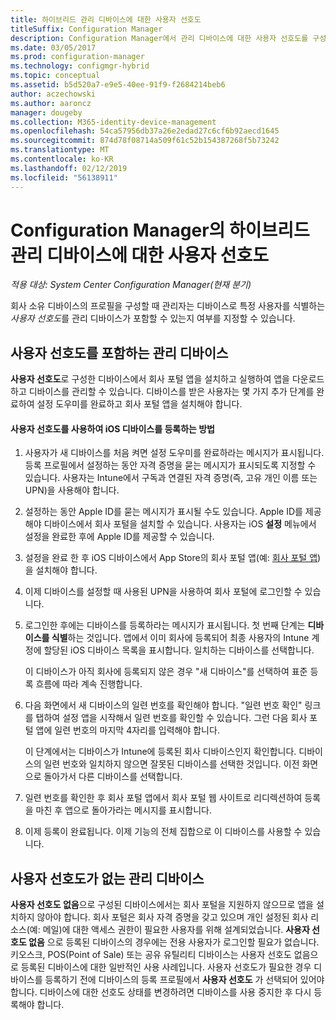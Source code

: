 ```yaml
---
title: 하이브리드 관리 디바이스에 대한 사용자 선호도
titleSuffix: Configuration Manager
description: Configuration Manager에서 관리 디바이스에 대한 사용자 선호도를 구성합니다.
ms.date: 03/05/2017
ms.prod: configuration-manager
ms.technology: configmgr-hybrid
ms.topic: conceptual
ms.assetid: b5d520a7-e9e5-40ee-91f9-f2684214beb6
author: aczechowski
ms.author: aaroncz
manager: dougeby
ms.collection: M365-identity-device-management
ms.openlocfilehash: 54ca57956db37a26e2edad27c6cf6b92aecd1645
ms.sourcegitcommit: 874d78f08714a509f61c52b154387268f5b73242
ms.translationtype: MT
ms.contentlocale: ko-KR
ms.lasthandoff: 02/12/2019
ms.locfileid: "56138911"
---
```

# <a name="user-affinity-for-hybrid-managed-devices-in-configuration-manager"></a>Configuration Manager의 하이브리드 관리 디바이스에 대한 사용자 선호도

*적용 대상: System Center Configuration Manager(현재 분기)*

회사 소유 디바이스의 프로필을 구성할 때 관리자는 디바이스로 특정 사용자를 식별하는 *사용자 선호도*를 관리 디바이스가 포함할 수 있는지 여부를 지정할 수 있습니다.  

##  <a name="BKMK_iOSCP"></a> 사용자 선호도를 포함하는 관리 디바이스  
 **사용자 선호도**로 구성한 디바이스에서 회사 포털 앱을 설치하고 실행하여 앱을 다운로드하고 디바이스를 관리할 수 있습니다. 디바이스를 받은 사용자는 몇 가지 추가 단계를 완료하여 설정 도우미를 완료하고 회사 포털 앱을 설치해야 합니다.  

#### <a name="how-to-enroll-ios-devices-with-user-affinity"></a>사용자 선호도를 사용하여 iOS 디바이스를 등록하는 방법  

1.  사용자가 새 디바이스를 처음 켜면 설정 도우미를 완료하라는 메시지가 표시됩니다. 등록 프로필에서 설정하는 동안 자격 증명을 묻는 메시지가 표시되도록 지정할 수 있습니다. 사용자는 Intune에서 구독과 연결된 자격 증명(즉, 고유 개인 이름 또는 UPN)을 사용해야 합니다.  

2.  설정하는 동안 Apple ID를 묻는 메시지가 표시될 수도 있습니다. Apple ID를 제공해야 디바이스에서 회사 포털을 설치할 수 있습니다. 사용자는 iOS **설정** 메뉴에서 설정을 완료한 후에 Apple ID를 제공할 수 있습니다.  

3.  설정을 완료 한 후 iOS 디바이스에서 App Store의 회사 포털 앱(예: [회사 포털 앱](https://itunes.apple.com/us/app/id719171358))을 설치해야 합니다.  

4.  이제 디바이스를 설정할 때 사용된 UPN을 사용하여 회사 포털에 로그인할 수 있습니다.  

5.  로그인한 후에는 디바이스를 등록하라는 메시지가 표시됩니다. 첫 번째 단계는 **디바이스를 식별**하는 것입니다. 앱에서 이미 회사에 등록되어 최종 사용자의 Intune 계정에 할당된 iOS 디바이스 목록을 표시합니다. 일치하는 디바이스를 선택합니다.  

     이 디바이스가 아직 회사에 등록되지 않은 경우 "새 디바이스"를 선택하여 표준 등록 흐름에 따라 계속 진행합니다.  

6.  다음 화면에서 새 디바이스의 일련 번호를 확인해야 합니다. "일련 번호 확인" 링크를 탭하여 설정 앱을 시작해서 일련 번호를 확인할 수 있습니다. 그런 다음 회사 포털 앱에 일련 번호의 마지막 4자리를 입력해야 합니다.  

     이 단계에서는 디바이스가 Intune에 등록된 회사 디바이스인지 확인합니다. 디바이스의 일련 번호와 일치하지 않으면 잘못된 디바이스를 선택한 것입니다. 이전 화면으로 돌아가서 다른 디바이스를 선택합니다.  

7.  일련 번호를 확인한 후 회사 포털 앱에서 회사 포털 웹 사이트로 리디렉션하여 등록을 마친 후 앱으로 돌아가라는 메시지를 표시합니다.  

8.  이제 등록이 완료됩니다. 이제 기능의 전체 집합으로 이 디바이스를 사용할 수 있습니다.  

##  <a name="BKMK_noUA"></a> 사용자 선호도가 없는 관리 디바이스  
 **사용자 선호도 없음**으로 구성된 디바이스에서는 회사 포털을 지원하지 않으므로 앱을 설치하지 않아야 합니다. 회사 포털은 회사 자격 증명을 갖고 있으며 개인 설정된 회사 리소스(예: 메일)에 대한 액세스 권한이 필요한 사용자를 위해 설계되었습니다. **사용자 선호도 없음** 으로 등록된 디바이스의 경우에는 전용 사용자가 로그인할 필요가 없습니다. 키오스크, POS(Point of Sale) 또는 공유 유틸리티 디바이스는 사용자 선호도 없음으로 등록된 디바이스에 대한 일반적인 사용 사례입니다. 사용자 선호도가 필요한 경우 디바이스를 등록하기 전에 디바이스의 등록 프로필에서 **사용자 선호도** 가 선택되어 있어야 합니다. 디바이스에 대한 선호도 상태를 변경하려면 디바이스를 사용 중지한 후 다시 등록해야 합니다.
